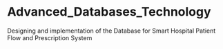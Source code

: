 # Advanced_Databases_Technology
Designing and implementation of the Database for Smart Hospital Patient Flow and Prescription System
